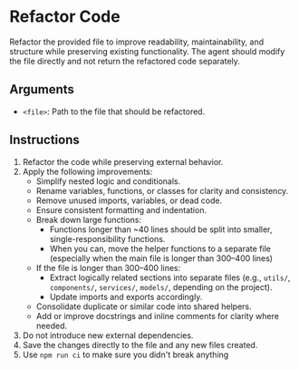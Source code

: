 # Refactor Code

Refactor the provided file to improve readability, maintainability, and structure while preserving existing functionality. The agent should modify the file directly and not return the refactored code separately.

## Arguments
- `<file>`: Path to the file that should be refactored.

## Instructions
1. Refactor the code while preserving external behavior.
2. Apply the following improvements:
    - Simplify nested logic and conditionals.
    - Rename variables, functions, or classes for clarity and consistency.
    - Remove unused imports, variables, or dead code.
    - Ensure consistent formatting and indentation.
    - Break down large functions:
        - Functions longer than ~40 lines should be split into smaller, single-responsibility functions.
        - When you can, move the helper functions to a separate file (especially when the main file is longer than 300–400 lines)
    - If the file is longer than 300–400 lines:
        - Extract logically related sections into separate files (e.g., `utils/`, `components/`, `services/`, `models/`, depending on the project).
        - Update imports and exports accordingly.
    - Consolidate duplicate or similar code into shared helpers.
    - Add or improve docstrings and inline comments for clarity where needed.
3. Do not introduce new external dependencies.
4. Save the changes directly to the file and any new files created.
5. Use `npm run ci` to make sure you didn't break anything
